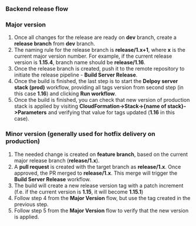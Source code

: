 ### Backend release flow
### Major version
  1. Once all changes for the release are ready on **dev** branch, create a **release branch** from **dev** branch.
  2. The naming rule for the release branch is **release/1.x+1**, where **x** is the current major version number. For example, if the current release version is **1.15.4**, branch name should be **release/1.16**.
  3. Once the release branch is created, push it to the remote repository to initiate the release pipeline - **Build Server Release**.
  4. Once the build is finished, the last step is to start the **Delpoy server stack (prod)** workflow, providing all tags version from second step (in this case **1.16**) and clicking **Run workflow**.
  5. Once the build is finished, you can check that new version of production stack is applied by visiting **CloudFormation->Stack->{name of stack}->Parameters** and verifying that value for tags updated (**1.16** in this case).
### Minor version (generally used for hotfix delivery on production)
  1. The needed change is created on **feature branch**, based on the current major release branch (**release/1.x**).
  2. A **pull request** is created with the target branch as **release/1.x**. Once approved, the PR merged to **release/1.x**. This merge will trigger the **Build Server Release** workflow.
  3. The build will create a new release version tag with a patch increment (f.e. if the current version is **1.15**, it will become **1.15.1**)
  4. Follow step 4 from the **Major Version** flow, but use the tag created in the previous step.
  5. Follow step 5 from the **Major Version** flow to verify that the new version is applied.
